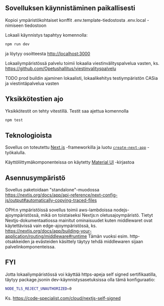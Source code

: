 ## Sovelluksen käynnistäminen paikallisesti

Kopioi ympäristökohtaiset konffit .env.template-tiedostosta .env.local -nimiseen tiedostoon

Lokaali käynnistys tapahtyy komennolla:

```bash
npm run dev
```

ja löytyy osoitteesta [http://localhost:3000](http://localhost:3000) 

Lokaaliympäristössä palvelu toimii lokaalia viestinvälityspalvelua vasten, ks.
https://github.com/Opetushallitus/viestinvalityspalvelu

TODO prod buildin ajaminen lokaalisti, lokaalikehitys testiympäristön CASia ja viestintäpalvelua vasten

## Yksikkötestien ajo

Yksikkötestit on tehty vitestillä. Testit saa ajettua komennolla

```bash
npm test
```

## Teknologioista

Sovellus on toteutettu [Next.js](https://nextjs.org/) -frameworkilla ja luotu [`create-next-app`](https://github.com/vercel/next.js/tree/canary/packages/create-next-app) -työkalulla.

Käyttöliittymäkomponenteissa on käytetty [Material UI](https://mui.com/material-ui/getting-started/) -kirjastoa

## Asennusympäristö

Sovellus paketoidaan "standalone"-muodossa https://nextjs.org/docs/app/api-reference/next-config-js/output#automatically-copying-traced-files

OPH:n ympäristöissä sovellus toimii aws-lambdoissa nodejs-ajoympäristössä, mikä on toistaiseksi Nextjs:n oletusajoympäristö. Tietyt Nextjs-dokumentaatiossa mainitut ominaisuudet kuten middlewaret ovat käytettävissä vain edge-ajoympäristössä, ks. https://nextjs.org/docs/app/building-your-application/routing/middleware#runtime
Tämän vuoksi esim. http-otsakkeiden ja evästeiden käsittely täytyy tehdä middlewaren sijaan palvelinkomponenteissa.

## FYI

Jotta lokaaliympäristössä voi käyttää https-apeja self signed sertifikaatilla, täytyy package.jsonin dev-käynnistysasetuksissa olla tämä konfiguraatio:

```bash
NODE_TLS_REJECT_UNAUTHORIZED=0
```

Ks. https://code-specialist.com/cloud/nextjs-self-signed